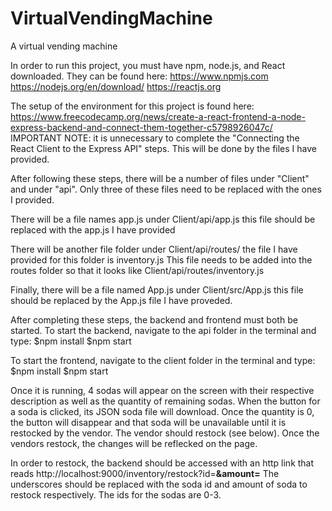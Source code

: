 # VirtualVendingMachine
A virtual vending machine

In order to run this project, you must have npm, node.js, and React downloaded. They can be found here:
https://www.npmjs.com
https://nodejs.org/en/download/
https://reactjs.org

The setup of the environment for this project is found here:
https://www.freecodecamp.org/news/create-a-react-frontend-a-node-express-backend-and-connect-them-together-c5798926047c/
IMPORTANT NOTE: it is unnecessary to complete the "Connecting the React Client to the Express API" steps. This will be done by the files I have provided.


After following these steps, there will be a number of files under "Client" and under "api". Only three of these files need to be replaced with the ones I provided. 

There will be a file names app.js under Client/api/app.js this file should be replaced with the app.js I have provided

There will be another file folder under Client/api/routes/ the file I have provided for this folder is inventory.js 
This file needs to be added into the routes folder so that it looks like Client/api/routes/inventory.js

Finally, there will be a file named App.js under Client/src/App.js this file should be replaced by the App.js file I have proveded.

After completing these steps, the backend and frontend must both be started. To start the backend, navigate to the api folder in the terminal and type:
$npm install
$npm start

To start the frontend, navigate to the client folder in the terminal and type:
$npm install
$npm start

Once it is running, 4 sodas will appear on the screen with their respective description as well as the quantity of remaining sodas. When the button for a soda is clicked, its JSON soda file will download. Once the quantity is 0, the button will disappear and that soda will be unavailable until it is restocked by the vendor. The vendor should restock (see below). Once the vendors restock, the changes will be reflecked on the page. 

In order to restock, the backend should be accessed with an http link that reads http://localhost:9000/inventory/restock?id=__&amount=__
The underscores should be replaced with the soda id and amount of soda to restock respectively. The ids for the sodas are 0-3.
